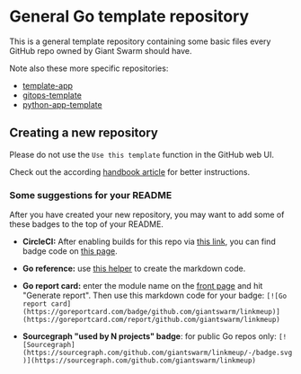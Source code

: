 # General Go template repository

This is a general template repository containing some basic files every GitHub repo owned by Giant Swarm should have.

Note also these more specific repositories:

- [template-app](https://github.com/giantswarm/template-app)
- [gitops-template](https://github.com/giantswarm/gitops-template)
- [python-app-template](https://github.com/giantswarm/python-app-template)

## Creating a new repository

Please do not use the `Use this template` function in the GitHub web UI.

Check out the according [handbook article](https://handbook.giantswarm.io/docs/dev-and-releng/repository/go/) for better instructions.

### Some suggestions for your README

After you have created your new repository, you may want to add some of these badges to the top of your README.

- **CircleCI:** After enabling builds for this repo via [this link](https://circleci.com/setup-project/gh/giantswarm/linkmeup), you can find badge code on [this page](https://app.circleci.com/settings/project/github/giantswarm/linkmeup/status-badges).

- **Go reference:** use [this helper](https://pkg.go.dev/badge/) to create the markdown code.

- **Go report card:** enter the module name on the [front page](https://goreportcard.com/) and hit "Generate report". Then use this markdown code for your badge: `[![Go report card](https://goreportcard.com/badge/github.com/giantswarm/linkmeup)](https://goreportcard.com/report/github.com/giantswarm/linkmeup)`

- **Sourcegraph "used by N projects" badge**: for public Go repos only: `[![Sourcegraph](https://sourcegraph.com/github.com/giantswarm/linkmeup/-/badge.svg)](https://sourcegraph.com/github.com/giantswarm/linkmeup)`
